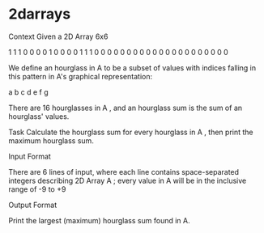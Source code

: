 # 2darrays
Context
Given a 2D Array 6x6

1 1 1 0 0 0
0 1 0 0 0 0
1 1 1 0 0 0
0 0 0 0 0 0
0 0 0 0 0 0
0 0 0 0 0 0

We define an hourglass in A to be a subset of values with indices falling in this pattern in A's graphical representation:

a b c
  d
e f g

There are 16 hourglasses in A , and an hourglass sum is the sum of an hourglass' values.

Task
Calculate the hourglass sum for every hourglass in A , then print the maximum hourglass sum.

Input Format

There are 6 lines of input, where each line contains space-separated integers describing 2D Array A ; 
every value in A will be in the inclusive range of -9 to +9

Output Format

Print the largest (maximum) hourglass sum found in A.
